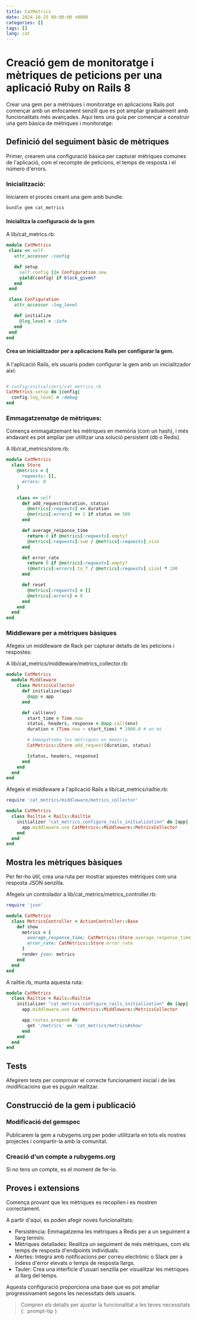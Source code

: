 ```yaml
---
title: CatMetrics
date: 2024-10-25 00:00:00 +0000
categories: []
tags: []
lang: cat
---
```


# Creació gem de monitoratge i mètriques de peticions per una aplicació Ruby on Rails 8
 Crear una gem per a mètriques i monitoratge en aplicacions Rails pot començar amb un enfocament senzill que es pot ampliar gradualment amb funcionalitats més avançades. Aquí tens una guia per començar a construir una gem bàsica de mètriques i monitoratge:


## Definició del seguiment bàsic de mètriques
Primer, crearem una configuració bàsica per capturar mètriques comunes de l'aplicació, com el recompte de peticions, el temps de resposta i el número d'errors.

### Inicialització:
 Iniciarem el procés creant una gem amb bundle:
 ```bash
bundle gem cat_metrics
 ```

#### Inicialitza la configuració de la gem
A lib/cat_metrics.rb:
 ```ruby
module CatMetrics
  class << self
    attr_accessor :config

    def setup
      self.config ||= Configuration.new
      yield(config) if block_given?
    end
  end

  class Configuration
    attr_accessor :log_level

    def initialize
      @log_level = :info
    end
  end
end

 ```

#### Crea un inicialitzador per a aplicacions Rails per configurar la gem.

A l'aplicació Rails, els usuaris poden configurar la gem amb un inicialitzador així:

```ruby

# config/initializers/cat_metrics.rb
CatMetrics.setup do |config|
  config.log_level = :debug
end
```

### Emmagatzematge de mètriques:
 Comença emmagatzemant les mètriques en memòria (com un hash), i més endavant es pot ampliar per utilitzar una solució persistent (db o Redis).
 
 A lib/cat_metrics/store.rb:

```ruby
module CatMetrics
  class Store
    @metrics = {
      requests: [],
      errors: 0
    }

    class << self
      def add_request(duration, status)
        @metrics[:requests] << duration
        @metrics[:errors] += 1 if status >= 500
      end

      def average_response_time
        return 0 if @metrics[:requests].empty?
        @metrics[:requests].sum / @metrics[:requests].size
      end

      def error_rate
        return 0 if @metrics[:requests].empty?
        (@metrics[:errors].to_f / @metrics[:requests].size) * 100
      end

      def reset
        @metrics[:requests] = []
        @metrics[:errors] = 0
      end
    end
  end
end
```

### Middleware per a mètriques bàsiques

Afegeix un middleware de Rack per capturar detalls de les peticions i respostes:

A lib/cat_metrics/middleware/metrics_collector.rb:

```ruby
module CatMetrics
  module Middleware
    class MetricsCollector
      def initialize(app)
        @app = app
      end

      def call(env)
        start_time = Time.now
        status, headers, response = @app.call(env)
        duration = (Time.now - start_time) * 1000.0 # en ms

        # Emmagatzema les mètriques en memòria
        CatMetrics::Store.add_request(duration, status)

        [status, headers, response]
      end
    end
  end
end
```

Afegeix el middleware a l'aplicació Rails a lib/cat_metrics/railtie.rb:

```ruby
require 'cat_metrics/middleware/metrics_collector'

module CatMetrics
  class Railtie < Rails::Railtie
    initializer "cat_metrics.configure_rails_initialization" do |app|
      app.middleware.use CatMetrics::Middleware::MetricsCollector
    end
  end
end
```

## Mostra les mètriques bàsiques

Per fer-ho útil, crea una ruta per mostrar aquestes mètriques com una resposta JSON senzilla.

Afegeix un controlador a lib/cat_metrics/metrics_controller.rb:

```ruby
require 'json'

module CatMetrics
  class MetricsController < ActionController::Base
    def show
      metrics = {
        average_response_time: CatMetrics::Store.average_response_time,
        error_rate: CatMetrics::Store.error_rate
      }
      render json: metrics
    end
  end
end
```

A railtie.rb, munta aquesta ruta:

```ruby
module CatMetrics
  class Railtie < Rails::Railtie
    initializer "cat_metrics.configure_rails_initialization" do |app|
      app.middleware.use CatMetrics::Middleware::MetricsCollector

      app.routes.prepend do
        get '/metrics' => 'cat_metrics/metrics#show'
      end
    end
  end
end
```

## Tests

Afegirem tests per comprovar el correcte funcionament inicial i de les modificacions que es puguin realitzar.

## Construcció de la gem i publicació

### Modificació del gemspec


Publicarem la gem a rubygems.org per poder utilitzarla en tots els nostres projectes i compartir-la amb la comunitat.

### Creació d'un compte a rubygems.org

Si no tens un compte, es el moment de fer-lo.

## Proves i extensions

Comença provant que les mètriques es recopilen i es mostren correctament. 

A partir d'aquí, es poden afegir noves funcionalitats:

- Persistència: 
 Emmagatzema les mètriques a Redis per a un seguiment a llarg termini.
- Mètriques detallades:
 Realitza un seguiment de més mètriques, com els temps de resposta d'endpoints individuals.
- Alertes:
 Integra amb notificacions per correu electrònic o Slack per a índexs d'error elevats o temps de resposta llargs.
- Tauler:
 Crea una interfície d'usuari senzilla per visualitzar les mètriques al llarg del temps.

Aquesta configuració proporciona una base que es pot ampliar progressivament segons les necessitats dels usuaris.

> Compren els detalls per ajustar la funcionalitat a les teves necessitats
{: .prompt-tip }

